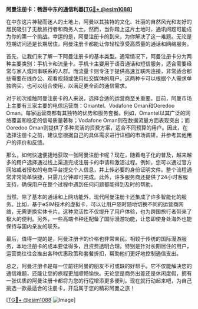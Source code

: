 **阿曼注册卡：畅游中东的通信利器[[TG💪+ @esim1088](https://t.me/s/esim1088)]**

在中东这片神秘而迷人的土地上，阿曼以其独特的文化、壮丽的自然风光和友好的居民吸引了无数旅行者和商务人士。然而，当你踏上这片土地时，通讯问题可能成为你的第一个挑战。幸运的是，阿曼注册卡的到来，为你解决了这一难题。无论是短期访问还是长期居住，阿曼注册卡都能让你轻松享受高质量的通话和网络服务。

首先，让我们来了解一下阿曼注册卡的基本类型。通常情况下，阿曼注册卡分为两种主要类别：手机卡和流量卡。手机卡主要用于语音通话和短信服务，适合需要经常与家人或同事联系的人群。而流量卡则专注于提供高速互联网连接，非常适合那些需要在线办公、观看视频或使用社交媒体的用户。这两种卡可以根据个人需求单独购买，也可以组合使用，以满足更全面的通信需求。

对于初次接触阿曼注册卡的人来说，选择合适的运营商至关重要。目前，阿曼市场上主要有三家主要的电信运营商：Omantel、Vodafone Oman和Ooredoo Oman。每家运营商都有其独特的优势和服务套餐。例如，Omantel以其广泛的网络覆盖和稳定的信号质量著称；Vodafone Oman则在数据流量方面表现突出；而Ooredoo Oman则提供了多种灵活的资费方案，适合不同预算的用户。因此，在选择注册卡之前，建议您根据自己的具体需求进行详细的市场调研，并参考其他用户的评价和反馈。

那么，如何快速便捷地获取一张阿曼注册卡呢？现在，随着电子化的普及，越来越多的用户选择通过线上渠道完成注册卡的申请和激活过程。例如，您可以通过官方网站或者授权的电商平台提交个人信息，并上传必要的身份证明文件。整个流程通常非常简单快捷，只需几分钟即可完成。此外，许多服务商还提供了24小时客服支持，确保用户在整个过程中遇到任何问题都能得到及时的帮助。

当然，除了基本的通话和上网功能外，现代阿曼注册卡还集成了许多智能化的服务。比如，基于eSIM技术的虚拟卡，可以让用户随时随地切换不同的运营商网络，无需更换实体卡片。这种灵活性不仅提升了用户体验，也为跨国旅行者带来了极大的便利。另外，一些高端卡种还配备了国际漫游功能，让您即使身处海外也能保持与国内亲友的联系。

最后，值得一提的是，阿曼注册卡的价格也非常亲民。相较于传统的国际漫游服务，本地注册卡的成本要低得多，且资费透明合理。特别是针对长期居住的用户，运营商往往会推出各种优惠政策和套餐折扣，帮助他们更好地控制通信支出。

总之，阿曼注册卡是每一位前往阿曼的朋友不可或缺的好帮手。它不仅能解决您的通信难题，还能让您的旅程更加顺畅愉快。无论您是商务出差还是休闲度假，拥有一张优质的阿曼注册卡都将为您的行程增添更多便利。现在就行动起来吧，为自己挑选一款最适合的注册卡，开启属于您的精彩阿曼之旅！

[[TG💪+ @esim1088](https://t.me/s/esim1088) ![Image](https://i.postimg.cc/4NQfJmqS/Snipaste-2025-05-13-00-14-12.png)]